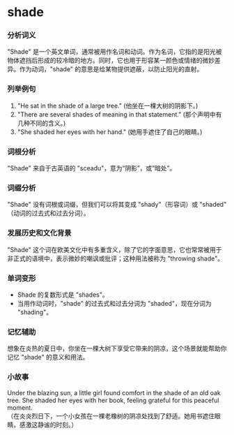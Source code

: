 # shade

### 分析词义

  

"Shade" 是一个英文单词，通常被用作名词和动词。作为名词，它指的是阳光被物体遮挡后形成的较冷暗的地方。同时，它也用于形容某一颜色或情绪的微妙差异。作为动词，"shade" 的意思是给某物提供遮蔽，以防止阳光的直射。

  

### 列举例句

  

1.  "He sat in the shade of a large tree." (他坐在一棵大树的阴影下。)
2.  "There are several shades of meaning in that statement." (那个声明中有几种不同的含义。)
3.  "She shaded her eyes with her hand." (她用手遮住了自己的眼睛。)

  

### 词根分析

  

"Shade" 来自于古英语的 "sceadu"，意为“阴影”，或“暗处”。

  

### 词缀分析

  

"Shade" 没有词根或词缀，但我们可以将其变成 "shady"（形容词）或 "shaded" （动词的过去式和过去分词）。

  

### 发展历史和文化背景

  

"Shade" 这个词在欧美文化中有多重含义，除了它的字面意思，它也常常被用于非正式的语境中，表示微妙的嘲讽或批评；这种用法被称为 "throwing shade"。

  

### 单词变形

  

*   Shade 的复数形式是 "shades"。
*   当用作动词时，"shade" 的过去式和过去分词为 "shaded"，现在分词为 "shading"。

  

### 记忆辅助

  

想象在炎热的夏日中，你坐在一棵大树下享受它带来的阴凉，这个场景就能帮助你记忆 "shade" 的意义和用法。

  

### 小故事

  

Under the blazing sun, a little girl found comfort in the shade of an old oak tree. She shaded her eyes with her book, feeling grateful for this peaceful moment.  
（在炎炎烈日下，一个小女孩在一棵老橡树的阴凉处找到了舒适。她用书遮住眼睛，感激这静谧的时刻。）
